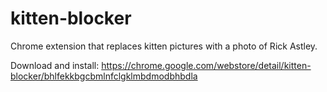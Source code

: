 kitten-blocker
==============

Chrome extension that replaces kitten pictures with a photo of Rick Astley.

Download and install:
https://chrome.google.com/webstore/detail/kitten-blocker/bhlfekkbgcbmlnfclgklmbdmodbhbdla